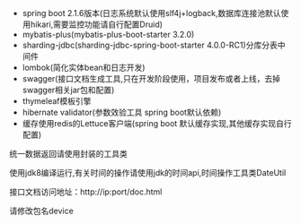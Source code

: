 + spring boot 2.1.6版本(日志系统默认使用slf4j+logback,数据库连接池默认使用hikari,需要监控功能请自行配置Druid) 
+ mybatis-plus(mybatis-plus-boot-starter 3.2.0) 
+ sharding-jdbc(sharding-jdbc-spring-boot-starter 4.0.0-RC1)分库分表中间件 
+ lombok(简化实体bean和日志开发) 
+ swagger(接口文档生成工具,只在开发阶段使用，项目发布或者上线，去掉swagger相关jar包和配置)          
+ thymeleaf模板引擎
+ hibernate validator(参数效验工具 spring boot默认依赖) 
+ 缓存使用redis的Lettuce客户端(spring boot 默认缓存实现,其他缓存实现自行配置)

统一数据返回请使用封装的工具类

使用jdk8编译运行,有关时间的操作请使用jdk的时间api,时间操作工具类DateUtil

接口文档访问地址：http://ip:port/doc.html

请修改包名device